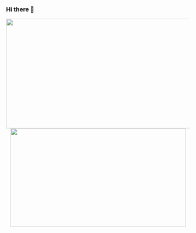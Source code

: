 ### Hi there 👋

<div align="center">
  <img src="https://giphy.com/embed/26tn33aiTi1jkl6H6/giphy.gif" width="600" height="300"/>
</div>
<div align="center">
  <img src="https://giphy.com/gifs/screen-monitor-closeup-26tn33aiTi1jkl6H6" width="480" height="270" </img>
</div>
<!--
**ibertagnolli/ibertagnolli** is a ✨ _special_ ✨ repository because its `README.md` (this file) appears on your GitHub profile.

Here are some ideas to get you started:

- 🔭 I’m currently working on ...
- 🌱 I’m currently learning ...
- 👯 I’m looking to collaborate on ...
- 🤔 I’m looking for help with ...
- 💬 Ask me about ...
- 📫 How to reach me: ...
- 😄 Pronouns: ...
- ⚡ Fun fact: ...
-->
